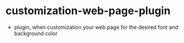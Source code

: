 # customization-web-page-plugin

- plugin, when customization your web page for the desired font and background color
